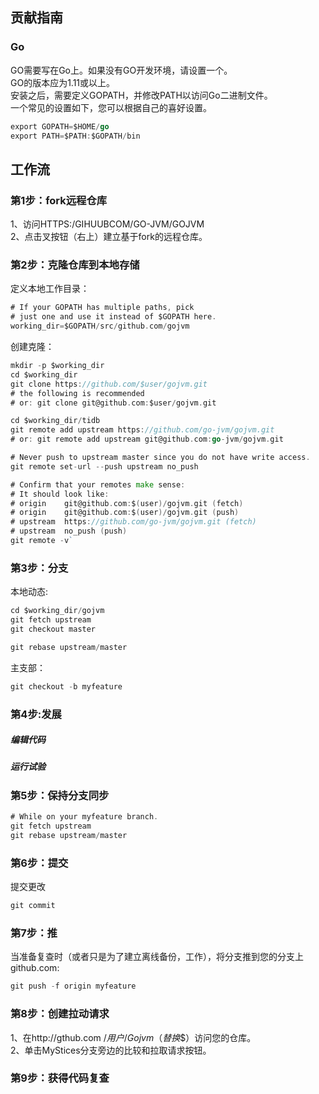 ## 贡献指南


### Go
GO需要写在Go上。如果没有GO开发环境，请设置一个。<br>
GO的版本应为1.11或以上。<br>
安装之后，需要定义GOPATH，并修改PATH以访问Go二进制文件。<br>
一个常见的设置如下，您可以根据自己的喜好设置。<br>
```Go
export GOPATH=$HOME/go
export PATH=$PATH:$GOPATH/bin
```
## 工作流


### 第1步：fork远程仓库
1、访问HTTPS:/GIHUUBCOM/GO-JVM/GOJVM <br>
2、点击叉按钮（右上）建立基于fork的远程仓库。<br> 
### 第2步：克隆仓库到本地存储 
定义本地工作目录：
```Go
# If your GOPATH has multiple paths, pick
# just one and use it instead of $GOPATH here.
working_dir=$GOPATH/src/github.com/gojvm
```
创建克隆： 
```Go
mkdir -p $working_dir
cd $working_dir
git clone https://github.com/$user/gojvm.git
# the following is recommended
# or: git clone git@github.com:$user/gojvm.git
```
```Go
cd $working_dir/tidb
git remote add upstream https://github.com/go-jvm/gojvm.git
# or: git remote add upstream git@github.com:go-jvm/gojvm.git
```
```Go
# Never push to upstream master since you do not have write access.
git remote set-url --push upstream no_push
```
```Go
# Confirm that your remotes make sense:
# It should look like:
# origin    git@github.com:$(user)/gojvm.git (fetch)
# origin    git@github.com:$(user)/gojvm.git (push)
# upstream  https://github.com/go-jvm/gojvm.git (fetch)
# upstream  no_push (push)
git remote -v`
```
### 第3步：分支 
本地动态:
```Go
cd $working_dir/gojvm
git fetch upstream
git checkout master
```
```Go
git rebase upstream/master
```
主支部： 
```Go
git checkout -b myfeature
```
### 第4步:发展
##### 编辑代码
##### 运行试验 
### 第5步：保持分支同步 
```Go
# While on your myfeature branch.
git fetch upstream
git rebase upstream/master
```
### 第6步：提交
提交更改
```Go
git commit
```
### 第7步：推 
当准备复查时（或者只是为了建立离线备份，工作），将分支推到您的分支上 github.com:
```Go
git push -f origin myfeature
```
### 第8步：创建拉动请求 
1、在http://gthub.com /$用户/Gojvm（替换$$）访问您的仓库。<br>
2、单击MyStices分支旁边的比较和拉取请求按钮。 
### 第9步：获得代码复查 
